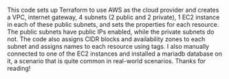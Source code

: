 This code sets up Terraform to use AWS as the cloud provider and creates a VPC, internet gateway, 4 subnets (2 public and 2 private), 1 EC2 instance in each of these public subnets, and sets the properties for each resource. The public subnets have public IPs enabled, while the private subnets do not. The code also assigns CIDR blocks and availability zones to each subnet and assigns names to each resource using tags. I also manually connected to one of the EC2 instances and installed a mariadb database on it, a scenario that is quite common in real-world scenarios. Thanks for reading!
